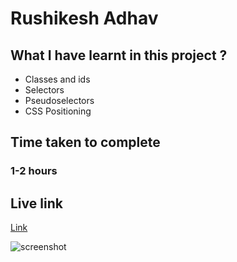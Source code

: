 # Rushikesh Adhav

## What I have learnt in this project ?
- Classes and ids
- Selectors
- Pseudoselectors
- CSS Positioning

## Time taken to complete
### 1-2 hours

## Live link
[Link](https://peaceful-cannoli-03d947.netlify.app/)

![screenshot](https://user-images.githubusercontent.com/74168885/181796961-24e64f79-c0ca-46c8-bd6a-393f5877c915.png)

